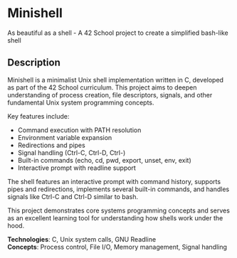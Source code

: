 # Minishell

As beautiful as a shell - A 42 School project to create a simplified bash-like shell

## Description

Minishell is a minimalist Unix shell implementation written in C, developed as part of the 42 School curriculum. This project aims to deepen understanding of process creation, file descriptors, signals, and other fundamental Unix system programming concepts.

Key features include:
- Command execution with PATH resolution
- Environment variable expansion
- Redirections and pipes
- Signal handling (Ctrl-C, Ctrl-D, Ctrl-\)
- Built-in commands (echo, cd, pwd, export, unset, env, exit)
- Interactive prompt with readline support

The shell features an interactive prompt with command history, supports pipes and redirections, implements several built-in commands, and handles signals like Ctrl-C and Ctrl-D similar to bash.

This project demonstrates core systems programming concepts and serves as an excellent learning tool for understanding how shells work under the hood.

**Technologies**: C, Unix system calls, GNU Readline  
**Concepts**: Process control, File I/O, Memory management, Signal handling  
